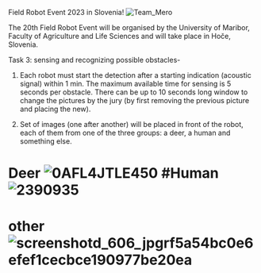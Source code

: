 Field Robot Event 2023 in Slovenia! 
![Team_Mero](https://github.com/gupsha3g/Object_classification/assets/154444785/b69a80b0-453a-453f-adc7-8e73d1661f33)

The 20th Field Robot Event will be organised by the University of Maribor, Faculty of Agriculture and Life Sciences and will take place in Hoče, Slovenia.

Task 3: sensing and recognizing possible obstacles-

1. Each robot must start the detection after a starting indication (acoustic signal) within 1 min.
The maximum available time for sensing is 5 seconds per obstacle. There can be up to 10 seconds long window to change the pictures by the jury (by first removing the previous picture and placing the new). 

2. Set of images (one after another) will be placed in front of the robot, each of them from one of the three groups: a deer, a human and something else.

# Deer ![0AFL4JTLE450](https://github.com/gupsha3g/Object_classification/assets/154444785/f0defb98-f084-4525-85c7-86e0535ed7bd)  #Human ![2390935](https://github.com/gupsha3g/Object_classification/assets/154444785/2fb705d8-e091-4bd4-bea8-72e1105cd2cb)
# other ![screenshotd_606_jpgrf5a54bc0e6efef1cecbce190977be20ea](https://github.com/gupsha3g/Object_classification/assets/154444785/c993938f-3861-42ec-b298-0f729f083bef)
